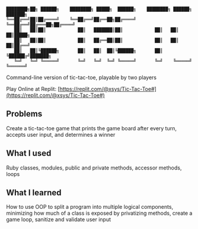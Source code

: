```
████████╗██╗ ██████╗    ████████╗ █████╗  ██████╗    ████████╗ ██████╗ ███████╗
╚══██╔══╝██║██╔════╝    ╚══██╔══╝██╔══██╗██╔════╝    ╚══██╔══╝██╔═══██╗██╔════╝
   ██║   ██║██║            ██║   ███████║██║            ██║   ██║   ██║█████╗
   ██║   ██║██║            ██║   ██╔══██║██║            ██║   ██║   ██║██╔══╝
   ██║   ██║╚██████╗       ██║   ██║  ██║╚██████╗       ██║   ╚██████╔╝███████╗
   ╚═╝   ╚═╝ ╚═════╝       ╚═╝   ╚═╝  ╚═╝ ╚═════╝       ╚═╝    ╚═════╝ ╚══════╝

```

Command-line version of tic-tac-toe, playable by two players

Play Online at Replit:
[https://replit.com/@xsys/Tic-Tac-Toe#](https://replit.com/@xsys/Tic-Tac-Toe#)

## Problems

Create a tic-tac-toe game that prints the game board after every turn, accepts user input, and determines a winner

## What I used

Ruby classes, modules, public and private methods, accessor methods, loops

## What I learned

How to use OOP to split a program into multiple logical components, minimizing how much of a class is exposed by privatizing methods, create a game loop, sanitize and validate user input
